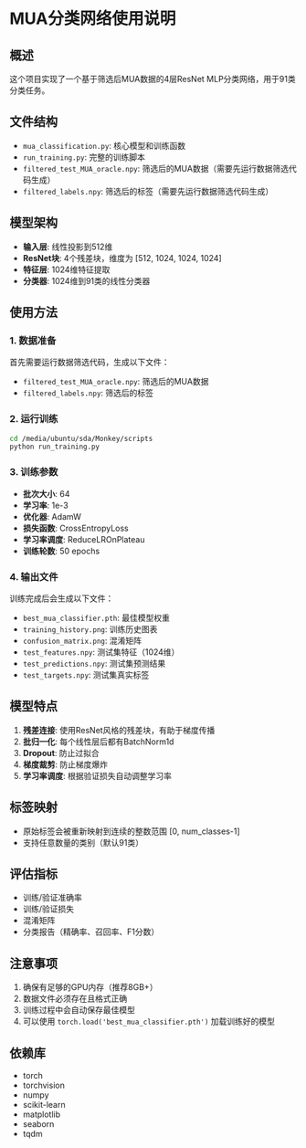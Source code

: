 # MUA分类网络使用说明

## 概述
这个项目实现了一个基于筛选后MUA数据的4层ResNet MLP分类网络，用于91类分类任务。

## 文件结构
- `mua_classification.py`: 核心模型和训练函数
- `run_training.py`: 完整的训练脚本
- `filtered_test_MUA_oracle.npy`: 筛选后的MUA数据（需要先运行数据筛选代码生成）
- `filtered_labels.npy`: 筛选后的标签（需要先运行数据筛选代码生成）

## 模型架构
- **输入层**: 线性投影到512维
- **ResNet块**: 4个残差块，维度为 [512, 1024, 1024, 1024]
- **特征层**: 1024维特征提取
- **分类器**: 1024维到91类的线性分类器

## 使用方法

### 1. 数据准备
首先需要运行数据筛选代码，生成以下文件：
- `filtered_test_MUA_oracle.npy`: 筛选后的MUA数据
- `filtered_labels.npy`: 筛选后的标签

### 2. 运行训练
```bash
cd /media/ubuntu/sda/Monkey/scripts
python run_training.py
```

### 3. 训练参数
- **批次大小**: 64
- **学习率**: 1e-3
- **优化器**: AdamW
- **损失函数**: CrossEntropyLoss
- **学习率调度**: ReduceLROnPlateau
- **训练轮数**: 50 epochs

### 4. 输出文件
训练完成后会生成以下文件：
- `best_mua_classifier.pth`: 最佳模型权重
- `training_history.png`: 训练历史图表
- `confusion_matrix.png`: 混淆矩阵
- `test_features.npy`: 测试集特征（1024维）
- `test_predictions.npy`: 测试集预测结果
- `test_targets.npy`: 测试集真实标签

## 模型特点
1. **残差连接**: 使用ResNet风格的残差块，有助于梯度传播
2. **批归一化**: 每个线性层后都有BatchNorm1d
3. **Dropout**: 防止过拟合
4. **梯度裁剪**: 防止梯度爆炸
5. **学习率调度**: 根据验证损失自动调整学习率

## 标签映射
- 原始标签会被重新映射到连续的整数范围 [0, num_classes-1]
- 支持任意数量的类别（默认91类）

## 评估指标
- 训练/验证准确率
- 训练/验证损失
- 混淆矩阵
- 分类报告（精确率、召回率、F1分数）

## 注意事项
1. 确保有足够的GPU内存（推荐8GB+）
2. 数据文件必须存在且格式正确
3. 训练过程中会自动保存最佳模型
4. 可以使用 `torch.load('best_mua_classifier.pth')` 加载训练好的模型

## 依赖库
- torch
- torchvision
- numpy
- scikit-learn
- matplotlib
- seaborn
- tqdm


